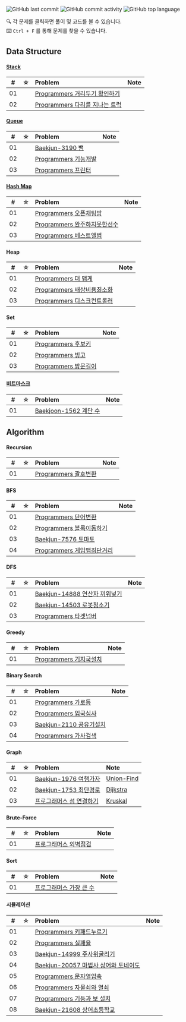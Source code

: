 ![GitHub last commit](https://img.shields.io/github/last-commit/yunsikus/Algortithm-Practice)
![GitHub commit activity](https://img.shields.io/github/commit-activity/m/yunsikus/Algortithm-Practice)
![GitHub top language](https://img.shields.io/github/languages/top/yunsikus/Algortithm-Practice?color=red&logo=Python)

🔍 각 문제를 클릭하면 풀이 및 코드를 볼 수 있습니다.  
⌨️ `Ctrl + F` 를 통해 문제를 찾을 수 있습니다.


## Data Structure

#### [Stack](https://yunsikus.github.io/algorithm/2021/06/26/%EC%8A%A4%ED%83%9D%EA%B3%BC_%ED%81%90/)

|  #  |  ☆  | Problem                                                  | Note |
| :-: | :-: | :------------------------------------------------------- | :--- |
| 01  |     | [Programmers 거리두기 확인하기](https://yunsikus.github.io/algorithm/2021/07/16/%EA%B1%B0%EB%A6%AC%EB%91%90%EA%B8%B0%ED%99%95%EC%9D%B8%ED%95%98%EA%B8%B0/)          |      |
| 02  |     | [Programmers 다리를 지나는 트럭](https://yunsikus.github.io/algorithm/2021/08/05/%EB%8B%A4%EB%A6%AC%EB%8A%94%EC%A7%80%EB%82%98%EB%8A%94%ED%8A%B8%EB%9F%AD/)          |      |

#### [Queue](https://yunsikus.github.io/algorithm/2021/06/26/%EC%8A%A4%ED%83%9D%EA%B3%BC_%ED%81%90/)
|  #  |  ☆  | Problem                                                  | Note |
| :-: | :-: | :------------------------------------------------------- | :--- |
| 01  |     | [Baekjun-3190 뱀](https://yunsikus.github.io/algorithm/2021/02/20/3190%EB%B1%80/) |      |
| 02  |     | [Programmers 기능개발](https://yunsikus.github.io/algorithm/2021/06/26/%EA%B8%B0%EB%8A%A5%EA%B0%9C%EB%B0%9C/) |      |
| 03  |     | [Programmers 프린터](https://yunsikus.github.io/algorithm/2021/07/01/%ED%94%84%EB%A6%B0%ED%84%B0/) |      |

#### [Hash Map](https://yunsikus.github.io/algorithm/2021/07/13/%ED%95%B4%EC%89%AC%EB%A7%B5/)

|  #  |  ☆  | Problem                                                  | Note |
| :-: | :-: | :------------------------------------------------------- | :--- |
| 01  |     | [Programmers 오픈채팅방](https://yunsikus.github.io/algorithm/2021/02/27/%EC%98%A4%ED%94%88%EC%B1%84%ED%8C%85%EB%B0%A9/) |      |
| 02  |     | [Programmers 완주하지못한선수](https://yunsikus.github.io/algorithm/2021/08/06/%EC%99%84%EC%A3%BC%ED%95%98%EC%A7%80%EB%AA%BB%ED%95%9C%EC%84%A0%EC%88%98/) |      |
| 03  |     | [Programmers 베스트앨범](https://yunsikus.github.io/algorithm/2021/08/17/%EB%B2%A0%EC%8A%A4%ED%8A%B8%EC%95%A8%EB%B2%94/) |      

#### Heap

|  #  |  ☆  | Problem                                                  | Note |
| :-: | :-: | :------------------------------------------------------- | :--- |
| 01  |     | [Programmers 더 맵게](https://yunsikus.github.io/algorithm/2021/02/04/%EB%8D%94%EB%A7%B5%EA%B2%8C/) |      |
| 02  |     | [Programmers 배상비용최소화](https://yunsikus.github.io/algorithm/2021/08/04/%EB%B0%B0%EC%83%81%EB%B9%84%EC%9A%A9%EC%B5%9C%EC%86%8C%ED%99%94/) |      |
| 03  |     | [Programmers 디스크컨트롤러](https://yunsikus.github.io/algorithm/2021/08/20/%EB%94%94%EC%8A%A4%ED%81%AC%EC%BB%A8%ED%8A%B8%EB%A1%A4%EB%9F%AC/) |      |

#### Set

|  #  |  ☆  | Problem                                                  | Note |
| :-: | :-: | :------------------------------------------------------- | :--- |
| 01  |     | [Programmers 후보키](https://yunsikus.github.io/algorithm/2021/02/27/%ED%9B%84%EB%B3%B4%ED%82%A4/) |      |
| 02  |     | [Programmers 빙고](https://yunsikus.github.io/algorithm/2021/03/19/%EB%B9%99%EA%B3%A0/) |      |
| 03  |     | [Programmers 방문길이](https://yunsikus.github.io/algorithm/2021/08/02/%EB%B0%A9%EB%AC%B8%EA%B8%B8%EC%9D%B4/) |      |

#### [비트마스크](https://yunsikus.github.io/algorithm/2021/06/19/%EB%B9%84%ED%8A%B8%EB%A7%88%EC%8A%A4%ED%81%AC/)

|  #  |  ☆  | Problem                                                  | Note |
| :-: | :-: | :------------------------------------------------------- | :--- |
| 01  |     | [Baekjoon-1562 계단 수](https://yunsikus.github.io/algorithm/2021/06/20/1562_%EA%B3%84%EB%8B%A8%EC%88%98/) |      |



## Algorithm

#### Recursion

|  #  |  ☆  | Problem                                                  | Note |
| :-: | :-: | :------------------------------------------------------- | :--- |
| 01  |     | [Programmers 괄호변환](https://yunsikus.github.io/algorithm/2021/03/13/%EA%B4%84%ED%98%B8%EB%B3%80%ED%99%98/) |      |

#### BFS

|  #  |  ☆  | Problem                                                  | Note |
| :-: | :-: | :------------------------------------------------------- | :--- |
| 01  |     | [Programmers 단어변환](https://yunsikus.github.io/algorithm/2021/05/23/%EB%8B%A8%EC%96%B4%EB%B3%80%ED%99%98/) |      |
| 02  |     | [Programmers 블록이동하기](https://yunsikus.github.io/algorithm/2021/05/22/%EB%B8%94%EB%A1%9D%EC%9D%B4%EB%8F%99%ED%95%98%EA%B8%B0/) |      |
| 03  |     | [Baekjun-7576 토마토](https://yunsikus.github.io/algorithm/2021/02/03/7576%ED%86%A0%EB%A7%88%ED%86%A0/) |      |
| 04  |     | [Programmers 게임맵최단거리](https://yunsikus.github.io/algorithm/2021/08/07/%EA%B2%8C%EC%9E%84%EB%A7%B5%EC%B5%9C%EB%8B%A8%EA%B1%B0%EB%A6%AC/) |      |

#### DFS

|  #  |  ☆  | Problem                                                  | Note |
| :-: | :-: | :------------------------------------------------------- | :--- |
| 01  |     | [Baekjun-14888 연산자 끼워넣기](https://yunsikus.github.io/algorithm/2021/01/26/algorithm14888/) |      |
| 02  |     | [Baekjun-14503 로봇청소기](https://yunsikus.github.io/algorithm/2021/01/31/%EB%A1%9C%EB%B4%87%EC%B2%AD%EC%86%8C%EA%B8%B0/) |      |
| 03  |     | [Programmers 타겟넘버](https://yunsikus.github.io/algorithm/2021/07/28/%ED%83%80%EA%B2%9F%EB%84%98%EB%B2%84/) |      |

#### Greedy

|  #  |  ☆  | Problem                                                  | Note |
| :-: | :-: | :------------------------------------------------------- | :--- |
| 01  |     | [Programmers 기지국설치](https://yunsikus.github.io/algorithm/2021/08/01/%EA%B8%B0%EC%A7%80%EA%B5%AD%EC%84%A4%EC%B9%98/) |      |



#### Binary Search

|  #  |  ☆  | Problem                                                  | Note |
| :-: | :-: | :------------------------------------------------------- | :--- |
| 01  |     | [Programmers 가로등](https://yunsikus.github.io/algorithm/2021/03/13/%EA%B0%80%EB%A1%9C%EB%93%B1/) |      |
| 02  |     | [Programmers 입국심사](https://yunsikus.github.io/algorithm/2021/08/23/%EC%9E%85%EA%B5%AD%EC%8B%AC%EC%82%AC/) |      |
| 03  |     | [Baekjun-2110 공유기설치](https://yunsikus.github.io/algorithm/2021/08/27/%EA%B3%B5%EC%9C%A0%EA%B8%B0%EC%84%A4%EC%B9%98/) |      
| 04  |     | [Programmers 가사검색](https://yunsikus.github.io/algorithm/2021/08/30/%EA%B0%80%EC%82%AC%EA%B2%80%EC%83%89/) |      

#### Graph

|  #  |  ☆  | Problem                                                  | Note |
| :-: | :-: | :------------------------------------------------------- | :--- |
| 01  |     | [Baekjun-1976 여행가자](https://yunsikus.github.io/algorithm/2021/06/12/1976_%EC%97%AC%ED%96%89%EA%B0%80%EC%9E%90/) |  [Union-Find](https://yunsikus.github.io/algorithm/2021/06/06/union_find_%EC%95%8C%EA%B3%A0%EB%A6%AC%EC%A6%98/)    |
| 02  |     | [Baekjun-1753 최단경로](https://yunsikus.github.io/algorithm/2021/08/12/1793-%EC%B5%9C%EB%8B%A8%EA%B2%BD%EB%A1%9C/) |  [Dijkstra](https://yunsikus.github.io/algorithm/2021/08/09/%EB%8B%A4%EC%9D%B5%EC%8A%A4%ED%8A%B8%EB%9D%BC%EC%95%8C%EA%B3%A0%EB%A6%AC%EC%A6%98/)    |
| 03  |     | [프로그래머스 섬 연결하기](https://yunsikus.github.io/algorithm/2021/08/17/%EC%84%AC%EC%97%B0%EA%B2%B0%ED%95%98%EA%B8%B0/) |  [Kruskal](https://yunsikus.github.io/algorithm/2021/08/09/%ED%81%AC%EB%A3%A8%EC%8A%A4%EC%B9%BC%EC%95%8C%EA%B3%A0%EB%A6%AC%EC%A6%98/)    |

#### Brute-Force

|  #  |  ☆  | Problem                                                  | Note |
| :-: | :-: | :------------------------------------------------------- | :--- |
| 01  |     | [프로그래머스 외벽점검](https://yunsikus.github.io/algorithm/2021/06/13/%EC%99%B8%EB%B2%BD%EC%A0%90%EA%B2%80/) |      |

#### Sort

|  #  |  ☆  | Problem                                                  | Note |
| :-: | :-: | :------------------------------------------------------- | :--- |
| 01  |     | [프로그래머스 가장 큰 수](https://yunsikus.github.io/algorithm/2021/07/28/%EA%B0%80%EC%9E%A5%ED%81%B0%EC%88%98/) |      |

#### 시뮬레이션

|  #  |  ☆  | Problem                                                  | Note |
| :-: | :-: | :------------------------------------------------------- | :--- |
| 01  |     | [Programmers 키패드누르기](https://yunsikus.github.io/algorithm/2021/06/16/%ED%82%A4%ED%8C%A8%EB%93%9C%EB%88%84%EB%A5%B4%EA%B8%B0/) |      |
| 02  |     | [Programmers 실패율](https://yunsikus.github.io/algorithm/2021/06/25/%EC%8B%A4%ED%8C%A8%EC%9C%A8/) |      |
| 03  |     | [Baekjun-14999 주사위굴리기](https://yunsikus.github.io/algorithm/2021/02/06/14499%EC%A3%BC%EC%82%AC%EC%9C%84%EA%B5%B4%EB%A6%AC%EA%B8%B0/) |      |
| 04  |     | [Baekjun-20057 마법사 상어와 토네이도](https://yunsikus.github.io/algorithm/2021/02/14/20057_%EB%A7%88%EB%B2%95%EC%82%AC%EC%83%81%EC%96%B4%EC%99%80%ED%86%A0%EB%84%A4%EC%9D%B4%EB%8F%84/) |      |
| 05  |     | [Programmers 문자열압축](https://yunsikus.github.io/algorithm/2021/03/07/%EB%AC%B8%EC%9E%90%EC%97%B4%EC%95%95%EC%B6%95/) |      |
| 06  |     | [Programmers 자물쇠와 열쇠](https://yunsikus.github.io/algorithm/2021/04/10/%EC%9E%90%EB%AC%BC%EC%87%A0%EC%99%80%EC%97%B4%EC%87%A0/) |      |
| 07  |     | [Programmers 기둥과 보 설치](https://yunsikus.github.io/algorithm/2021/04/17/%EA%B8%B0%EB%91%A5%EA%B3%BC%EB%B3%B4%EC%84%A4%EC%B9%98/) |      |
| 08  |     | [Baekjun-21608 상어초등학교](https://yunsikus.github.io/algorithm/2021/05/02/21608_%EC%83%81%EC%96%B4%EC%B4%88%EB%93%B1%ED%95%99%EA%B5%90/) |      |